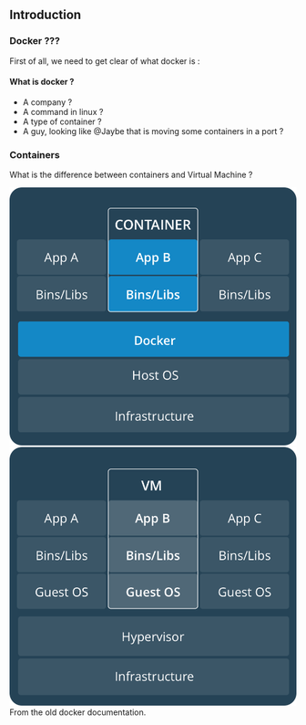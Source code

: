 ## Introduction


### Docker ???

First of all, we need to get clear of what docker is :

#### What is docker ?

* A company ?
* A command in linux ?
* A type of container ?
* A guy, looking like @Jaybe that is moving some containers in a port ?


### Containers

What is the difference between containers and Virtual Machine  ?

![Container](img/container-vs-vm.png) ![VM](img/vm-vs-container.png)
From the old docker documentation.
